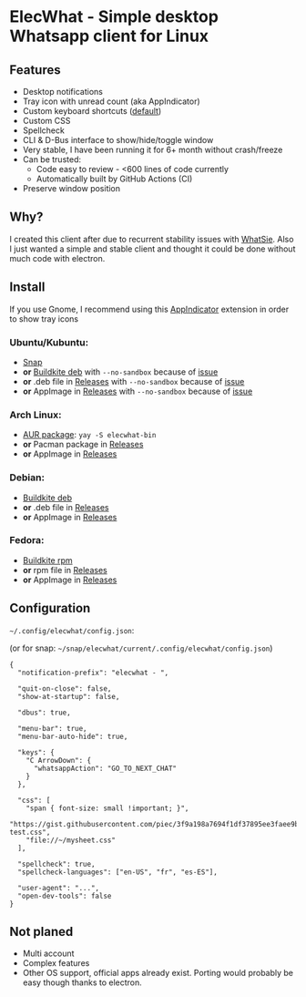 # ElecWhat - Simple desktop Whatsapp client for Linux

## Features
* Desktop notifications
* Tray icon with unread count (aka AppIndicator)
* Custom keyboard shortcuts ([default](https://github.com/piec/elecwhat/blob/5128cfa83dc8b2a54084e39df35e9d6a2a1317ce/src/main.mjs#L10-L29))
* Custom CSS
* Spellcheck
* CLI & D-Bus interface to show/hide/toggle window
* Very stable, I have been running it for 6+ month without crash/freeze
* Can be trusted:
  * Code easy to review - <600 lines of code currently
  * Automatically built by GitHub Actions (CI)
* Preserve window position

## Why?
I created this client after due to recurrent stability issues with [WhatSie](https://github.com/keshavbhatt/whatsie).
Also I just wanted a simple and stable client and thought it could be done without much code with electron.

## Install

If you use Gnome, I recommend using this [AppIndicator] extension in order to show tray icons

### Ubuntu/Kubuntu:
* [Snap](https://snapcraft.io/elecwhat)
* **or** [Buildkite deb] with `--no-sandbox` because of [issue]
* **or** .deb file in [Releases] with `--no-sandbox` because of [issue]
* **or** AppImage in [Releases] with `--no-sandbox` because of [issue]

### Arch Linux:
* [AUR package]: `yay -S elecwhat-bin`
* **or** Pacman package in [Releases]
* **or** AppImage in [Releases]

### Debian:
* [Buildkite deb]
* **or** .deb file in [Releases]
* **or** AppImage in [Releases]

### Fedora:
* [Buildkite rpm]
* **or** rpm file in [Releases]
* **or** AppImage in [Releases]

## Configuration


`~/.config/elecwhat/config.json`:

(or for snap: `~/snap/elecwhat/current/.config/elecwhat/config.json`)
```
{
  "notification-prefix": "elecwhat - ",

  "quit-on-close": false,
  "show-at-startup": false,

  "dbus": true,

  "menu-bar": true,
  "menu-bar-auto-hide": true,

  "keys": {
    "C ArrowDown": {
      "whatsappAction": "GO_TO_NEXT_CHAT"
    }
  },

  "css": [
    "span { font-size: small !important; }",
    "https://gist.githubusercontent.com/piec/3f9a198a7694f1df37895ee3faee9b6e/raw/whatsapp-test.css",
    "file://~/mysheet.css"
  ],

  "spellcheck": true,
  "spellcheck-languages": ["en-US", "fr", "es-ES"],

  "user-agent": "...",
  "open-dev-tools": false
}
```

## Not planed
* Multi account
* Complex features
* Other OS support, official apps already exist. Porting would probably be easy though thanks to electron.

[Buildkite deb]: https://buildkite.com/organizations/piec/packages/registries/elecwhat-deb
[Buildkite rpm]: https://buildkite.com/organizations/piec/packages/registries/elecwhat-rpm
[Releases]: https://github.com/piec/elecwhat/releases
[AppIndicator]: https://extensions.gnome.org/extension/615/appindicator-support/
[issue]: https://github.com/electron/electron/issues/41066
[AUR package]: https://aur.archlinux.org/packages/elecwhat-bin
